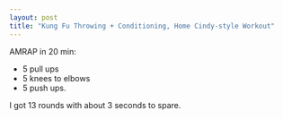 ```yaml
---
layout: post
title: "Kung Fu Throwing + Conditioning, Home Cindy-style Workout"
---
```


AMRAP in 20 min: 

- 5 pull ups
- 5 knees to elbows
- 5 push ups.

I got 13 rounds with about 3 seconds to spare.
